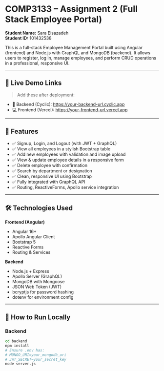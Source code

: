 # COMP3133 – Assignment 2 (Full Stack Employee Portal)

**Student Name:** Sara Eisazadeh  
**Student ID:** 101432538

This is a full-stack Employee Management Portal built using Angular (frontend) and Node.js with GraphQL and MongoDB (backend). It allows users to register, log in, manage employees, and perform CRUD operations in a professional, responsive UI.

---

## 🔗 Live Demo Links

> Add these after deployment:

- 🔄 Backend (Cyclic): https://your-backend-url.cyclic.app
- 💻 Frontend (Vercel): https://your-frontend-url.vercel.app

---

## 🚀 Features

- ✅ Signup, Login, and Logout (with JWT + GraphQL)
- ✅ View all employees in a stylish Bootstrap table
- ✅ Add new employees with validation and image upload
- ✅ View & update employee details in a responsive form
- ✅ Delete employee with confirmation
- ✅ Search by department or designation
- ✅ Clean, responsive UI using Bootstrap
- ✅ Fully integrated with GraphQL API
- ✅ Routing, ReactiveForms, Apollo service integration

---

## 🛠️ Technologies Used

**Frontend (Angular)**
- Angular 16+
- Apollo Angular Client
- Bootstrap 5
- Reactive Forms
- Routing & Services

**Backend**
- Node.js + Express
- Apollo Server (GraphQL)
- MongoDB with Mongoose
- JSON Web Token (JWT)
- bcryptjs for password hashing
- dotenv for environment config

---

## 🧪 How to Run Locally

### Backend

```bash
cd backend
npm install
# Ensure .env has:
# MONGO_URI=your_mongodb_uri
# JWT_SECRET=your_secret_key
node server.js
